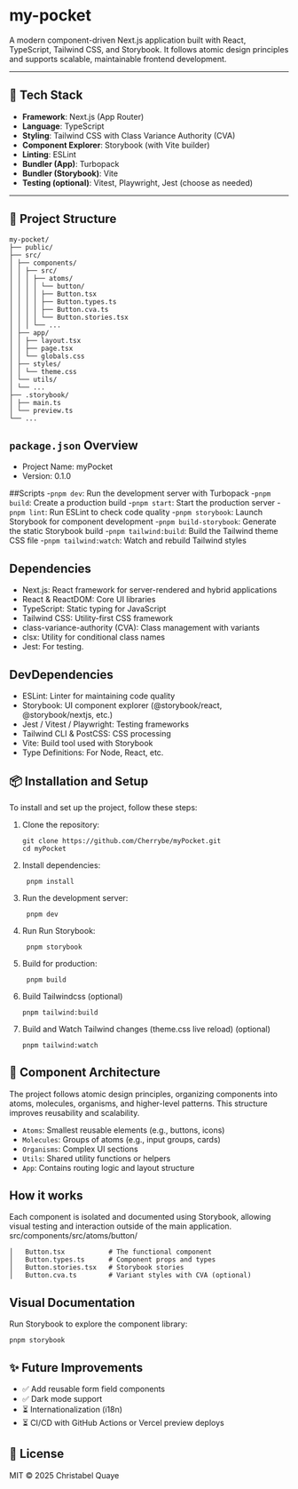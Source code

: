 # my-pocket

A modern component-driven Next.js application built with React, TypeScript, Tailwind CSS, and Storybook. It follows atomic design principles and supports scalable, maintainable frontend development.

---

## 🚀 Tech Stack

- **Framework**: Next.js (App Router)
- **Language**: TypeScript
- **Styling**: Tailwind CSS with Class Variance Authority (CVA)
- **Component Explorer**: Storybook (with Vite builder)
- **Linting**: ESLint
- **Bundler (App)**: Turbopack
- **Bundler (Storybook)**: Vite
- **Testing (optional)**: Vitest, Playwright, Jest (choose as needed)

---

## 📁 Project Structure

```plaintext
my-pocket/
├── public/
├── src/
│ ├── components/
│ │ ├── src/
│ │ │ ├── atoms/
│ │ │ │ └── button/
│ │ │ │ ├── Button.tsx
│ │ │ │ ├── Button.types.ts
│ │ │ │ ├── Button.cva.ts
│ │ │ │ └── Button.stories.tsx
│ │ │ └── ...
│ ├── app/
│ │ ├── layout.tsx
│ │ ├── page.tsx
│ │ └── globals.css
│ ├── styles/
│ │ └── theme.css
│ └── utils/
│ └── ...
├── .storybook/
│ ├── main.ts
│ └── preview.ts
└── ...
```

## `package.json` Overview
- Project Name: myPocket
- Version: 0.1.0
  
##Scripts
-`pnpm dev`:	Run the development server with Turbopack
-`pnpm build`:	Create a production build
-`pnpm start`:	Start the production server
-`pnpm lint`:	Run ESLint to check code quality
-`pnpm storybook`:	Launch Storybook for component development
-`pnpm build-storybook`:	Generate the static Storybook build
-`pnpm tailwind:build`:	Build the Tailwind theme CSS file
-`pnpm tailwind:watch`:	Watch and rebuild Tailwind styles

## Dependencies
- Next.js: React framework for server-rendered and hybrid applications
- React & ReactDOM: Core UI libraries
- TypeScript: Static typing for JavaScript
- Tailwind CSS: Utility-first CSS framework
- class-variance-authority (CVA): Class management with variants
- clsx: Utility for conditional class names
- Jest: For testing.

## DevDependencies
- ESLint: Linter for maintaining code quality
- Storybook: UI component explorer (@storybook/react, @storybook/nextjs, etc.)
- Jest / Vitest / Playwright: Testing frameworks
- Tailwind CLI & PostCSS: CSS processing
- Vite: Build tool used with Storybook
- Type Definitions: For Node, React, etc.

##  📦 Installation and Setup
To install and set up the project, follow these steps:
1. Clone the repository:
   ```
   git clone https://github.com/Cherrybe/myPocket.git
   cd myPocket
   ```
2. Install dependencies:
   ```
    pnpm install
   ```
3. Run the development server:
   ```
    pnpm dev
   ```
4. Run Run Storybook:
   ```
    pnpm storybook
   ```
5. Build for production:
   ```
    pnpm build
   ```
6. Build Tailwindcss (optional)
    ```
    pnpm tailwind:build
    ```
7. Build and Watch Tailwind changes (theme.css live reload) (optional)
   ```
   pnpm tailwind:watch
   ```    
       
## 🧱 Component Architecture
The project follows atomic design principles, organizing components into atoms, molecules, organisms, and higher-level patterns. This structure improves reusability and scalability.
- `Atoms`: Smallest reusable elements (e.g., buttons, icons)
- `Molecules`: Groups of atoms (e.g., input groups, cards)
- `Organisms`: Complex UI sections
- `Utils`: Shared utility functions or helpers
- `App`: Contains routing logic and layout structure

## How it works
Each component is isolated and documented using Storybook, allowing visual testing and interaction outside of the main application.
src/components/src/atoms/button/
```
│   Button.tsx           # The functional component
│   Button.types.ts      # Component props and types
│   Button.stories.tsx   # Storybook stories
│   Button.cva.ts        # Variant styles with CVA (optional)
```

## Visual Documentation
Run Storybook to explore the component library:
```
pnpm storybook
```

## ✨ Future Improvements
- ✅ Add reusable form field components
- ✅ Dark mode support
- ⏳ Internationalization (i18n)
- ⏳ CI/CD with GitHub Actions or Vercel preview deploys

## 📄 License
MIT © 2025 Christabel Quaye
